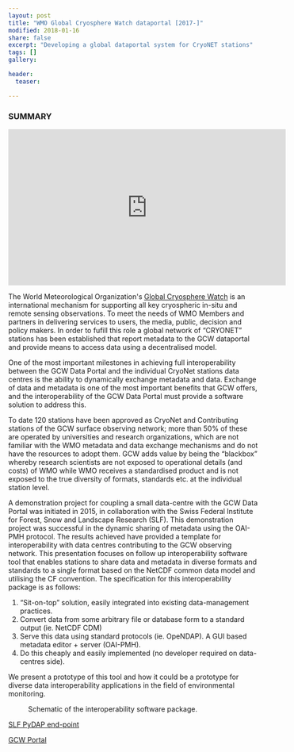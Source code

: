 ```yaml
---
layout: post
title: "WMO Global Cryosphere Watch dataportal [2017-]"
modified: 2018-01-16
share: false
excerpt: "Developing a global dataportal system for CryoNET stations"
tags: []
gallery:

header:
  teaser: 

---
```


### SUMMARY

<iframe width="560" height="315" src="https://www.youtube.com/embed/I1FetXIlJuQ" frameborder="0" allow="accelerometer; autoplay; encrypted-media; gyroscope; picture-in-picture" allowfullscreen></iframe>

The World Meteorological Organization's [Global Cryosphere Watch](http://globalcryospherewatch.org) is an international mechanism for supporting all key cryospheric in-situ and remote sensing observations. To meet the needs of WMO Members and partners in delivering services to users, the media, public, decision and policy makers. In order to fufill this role a global network of “CRYONET” stations has been established that report metadata to the GCW dataportal and provide means to access data using a decentralised model.

One of the most important milestones in achieving full interoperability between the GCW Data Portal and the individual CryoNet stations data centres is the ability to dynamically exchange metadata and data. Exchange of data and metadata is one of the most important benefits that GCW offers, and the interoperability of the GCW Data Portal must provide a software solution to address this. 

To date 120 stations have been approved as CryoNet and Contributing stations of the GCW surface observing network; more than 50% of these are operated by universities and research organizations, which are not familiar with the WMO metadata and data exchange mechanisms and do not have the resources to adopt them. GCW adds value by being the “blackbox” whereby research scientists are not exposed to operational details (and costs) of WMO while WMO receives a standardised product and is not exposed to the true diversity of formats, standards etc. at the individual station level.

A demonstration project for coupling a small data-centre with the GCW Data Portal was initiated in 2015, in collaboration with the Swiss Federal Institute for Forest, Snow and Landscape Research (SLF). This demonstration project was successful in the dynamic sharing of metadata using the OAI-PMH protocol. The results achieved have provided a template for interoperability with data centres contributing to the GCW observing network. This presentation focuses on follow up interoperability software tool that enables stations to share data and metadata in diverse formats and standards to a single format based on the NetCDF common data model and utilising the CF convention. The specification for this interoperability package is as follows:

1. “Sit-on-top” solution, easily integrated into existing data-management
practices.
2. Convert data from some arbitrary file or database form to a standard output (ie.
NetCDF CDM)
3. Serve this data using standard protocols (ie. OpeNDAP).
A GUI based metadata editor + server (OAI-PMH).
4. Do this cheaply and easily implemented (no developer required on data-centres
side).

We present a prototype of this tool and how it could be a prototype for diverse data interoperability applications in the field of environmental monitoring.

<figure>
  <img src="{{ site.url }}{{ site.baseurl }}/images/gcw/OSS.png" alt="">
  <figcaption>Schematic of the interoperability software package.</figcaption>
</figure> 

<a href="https://sulzfluh.slf.ch/" class="btn btn-success">SLF PyDAP end-point</a>

<a href="https://gcw.met.no/data_access" class="btn btn-success">GCW Portal</a>
<!-- http://p3.snf.ch/project-165435 -->
<!-- {% include gallery  %} -->
